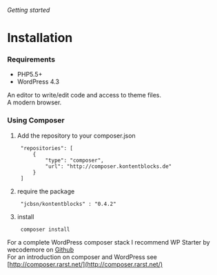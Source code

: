 *Getting started*
# Installation

### Requirements

- PHP5.5+
- WordPress 4.3

An editor to write/edit code and access to theme files.  
A modern browser.


### Using Composer

1. Add the repository to your composer.json
   
        "repositories": [
            {
                "type": "composer",
                "url": "http://composer.kontentblocks.de"
            }
        ]

2. require the package

        "jcbsn/kontentblocks" : "0.4.2"
        
3. install

        composer install
        
For a complete WordPress composer stack I recommend WP Starter by wecodemore on
[Github](https://github.com/wecodemore/wpstarter)  
For an introduction on composer and WordPress see [http://composer.rarst.net/](http://composer.rarst.net/)